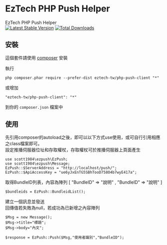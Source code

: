EzTech PHP Push Helper
======================
EzTech PHP Push Helper<br>
[![Latest Stable Version](https://img.shields.io/packagist/v/eztech-tw/php-push-client.svg)](https://packagist.org/packages/yiisoft/yii2-app-basic)
[![Total Downloads](https://img.shields.io/packagist/dt/eztech-tw/php-push-client.svg)](https://packagist.org/packages/yiisoft/yii2-app-basic)

安裝
----
這個套件請使用 [composer](http://getcomposer.org/download/) 安裝

執行

```
php composer.phar require --prefer-dist eztech-tw/php-push-client "*"
```

或增加

```
"eztech-tw/php-push-client": "*"
```

到你的 `composer.json` 檔案中

使用
----
先引用composer的autoload之後，即可以以下方式use使用，或可自行引用相應之class檔案即可。
<br>
設定推播伺服器位址和存取權杖，存取權杖可於推播伺服器上頁面產生
````
use scott1984\ezpush\EzPush;
use scott1984\ezpush\Message;
EzPush::$ServerAddress = "http://localhost/push/";
EzPush::$ApiAccessKey = "ue6yJxEnTG5SBhTooD758O4b7wyE417a";
````

取得BundleID列表，內容為陣列 [ "BundleID" => "說明" ,  "BundleID" => "說明" ]
````
$bundleids = EzPush::BundleidList();
````
建立一個訊息並發送<br>
回傳值若失敗為null，若成功為已新增之內容陣列
````
$Msg = new Message();
$Msg->title="標題";
$Msg->body="內文";

$response = EzPush::Push($Msg,"使用者識別","BundleID");
````